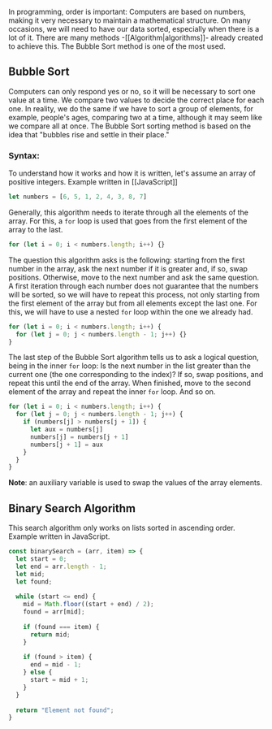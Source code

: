 In programming, order is important: Computers are based on numbers, making it very necessary to maintain a mathematical structure. On many occasions, we will need to have our data sorted, especially when there is a lot of it. There are many methods -[[Algorithm|algorithms]]- already created to achieve this. The Bubble Sort method is one of the most used.
## Bubble Sort
Computers can only respond yes or no, so it will be necessary to sort one value at a time. We compare two values to decide the correct place for each one. In reality, we do the same if we have to sort a group of elements, for example, people's ages, comparing two at a time, although it may seem like we compare all at once. The Bubble Sort sorting method is based on the idea that "bubbles rise and settle in their place."
### Syntax:
To understand how it works and how it is written, let's assume an array of positive integers. Example written in [[JavaScript]]
```js
let numbers = [6, 5, 1, 2, 4, 3, 8, 7]
```
Generally, this algorithm needs to iterate through all the elements of the array. For this, a `for` loop is used that goes from the first element of the array to the last.
```js
for (let i = 0; i < numbers.length; i++) {}
```
The question this algorithm asks is the following: starting from the first number in the array, ask the next number if it is greater and, if so, swap positions. Otherwise, move to the next number and ask the same question. A first iteration through each number does not guarantee that the numbers will be sorted, so we will have to repeat this process, not only starting from the first element of the array but from all elements except the last one. For this, we will have to use a nested `for` loop within the one we already had.
```js
for (let i = 0; i < numbers.length; i++) {
  for (let j = 0; j < numbers.length - 1; j++) {}
}
```
The last step of the Bubble Sort algorithm tells us to ask a logical question, being in the inner `for` loop: Is the next number in the list greater than the current one (the one corresponding to the index)? If so, swap positions, and repeat this until the end of the array. When finished, move to the second element of the array and repeat the inner `for` loop. And so on.
```js
for (let i = 0; i < numbers.length; i++) {
  for (let j = 0; j < numbers.length - 1; j++) {
    if (numbers[j] > numbers[j + 1]) {
      let aux = numbers[j]
      numbers[j] = numbers[j + 1]
      numbers[j + 1] = aux
    }
  }
}
```
**Note**: an auxiliary variable is used to swap the values of the array elements.
## Binary Search Algorithm
This search algorithm only works on lists sorted in ascending order. Example written in JavaScript.
```js
const binarySearch = (arr, item) => {
  let start = 0;
  let end = arr.length - 1;
  let mid;
  let found;
  
  while (start <= end) {
    mid = Math.floor((start + end) / 2);
    found = arr[mid];
    
    if (found === item) {
      return mid;
    }
    
    if (found > item) {
      end = mid - 1;
    } else {
      start = mid + 1;
    }
  }
  
  return "Element not found";
}
```